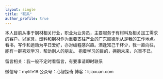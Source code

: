 ```yaml
---
layout: single
title: "联系"
author_profile: true
---
```

本人目前从事于钢材相关行业，职业为业务员，主要服务于有材料及相关加工需求的客户。以家具，塑料和钢材作为重要支柱产业的广东顺德乐从是我的工作地点。
看书，写作和运动为平日爱好，亦对编程感兴趣。酒逢知己千杯少，我一直向往，能有一群喜欢学习，帮助别人的朋友。
抱着学习的目的，拥抱未来，兴奋不已。

留言相关：我一般不定时看留言，有要事请即时联系

微信号：mylife18
公众号：心智探奇
博客：lijiaxuan.com